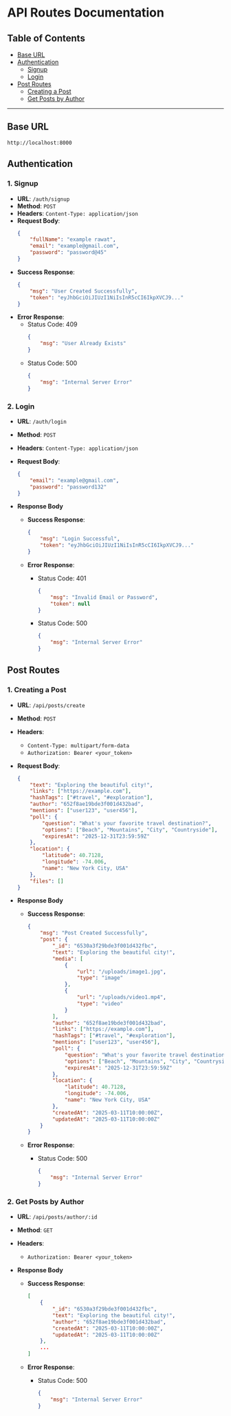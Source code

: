 # API Routes Documentation

## Table of Contents

- [Base URL](#base-url)
- [Authentication](#authentication)
  - [Signup](#1-signup)
  - [Login](#2-login)
- [Post Routes](#post-routes)
  - [Creating a Post](#1-creating-a-post)
  - [Get Posts by Author](#2-get-posts-by-author)

---

## Base URL
`http://localhost:8000`

## Authentication

### 1. Signup

- **URL**: `/auth/signup`
- **Method**: `POST`
- **Headers**: `Content-Type: application/json`
- **Request Body**:
    ```json
    {
        "fullName": "example rawat",
        "email": "example@gmail.com",
        "password": "password@45"
    }
    ```
- **Success Response**:
    ```json
    {
        "msg": "User Created Successfully",
        "token": "eyJhbGciOiJIUzI1NiIsInR5cCI6IkpXVCJ9..."
    }
    ```
- **Error Response**:
    - Status Code: 409
        ```json
        {
            "msg": "User Already Exists"
        }
        ```
    - Status Code: 500
        ```json
        {
            "msg": "Internal Server Error"
        }
        ```

### 2. Login

- **URL**: `/auth/login`
- **Method**: `POST`
- **Headers**: `Content-Type: application/json`
- **Request Body**:
    ```json
    {
        "email": "example@gmail.com",
        "password": "password132"
    }
    ```
- **Response Body**

    - **Success Response**:

        ```json
        {
            "msg": "Login Successful",
            "token": "eyJhbGciOiJIUzI1NiIsInR5cCI6IkpXVCJ9..."
        }
        ```

    - **Error Response**:

        - Status Code: 401

            ```json
            {
                "msg": "Invalid Email or Password",
                "token": null
            }
            ```

        - Status Code: 500
            ```json
            {
                "msg": "Internal Server Error"
            }
            ```

## Post Routes

### 1. Creating a Post

- **URL**: `/api/posts/create`
- **Method**: `POST`
- **Headers**:
    - `Content-Type: multipart/form-data`
    - `Authorization: Bearer <your_token>`
- **Request Body**:

    ```json
    {
        "text": "Exploring the beautiful city!",
        "links": ["https://example.com"],
        "hashTags": ["#travel", "#exploration"],
        "author": "652f8ae19bde3f001d432bad",
        "mentions": ["user123", "user456"],
        "poll": {
            "question": "What's your favorite travel destination?",
            "options": ["Beach", "Mountains", "City", "Countryside"],
            "expiresAt": "2025-12-31T23:59:59Z"
        },
        "location": {
            "latitude": 40.7128,
            "longitude": -74.006,
            "name": "New York City, USA"
        },
        "files": []
    }
    ```

- **Response Body**

    - **Success Response**:

        ```json
        {
            "msg": "Post Created Successfully",
            "post": {
                "_id": "6530a3f29bde3f001d432fbc",
                "text": "Exploring the beautiful city!",
                "media": [
                    {
                        "url": "/uploads/image1.jpg",
                        "type": "image"
                    },
                    {
                        "url": "/uploads/video1.mp4",
                        "type": "video"
                    }
                ],
                "author": "652f8ae19bde3f001d432bad",
                "links": ["https://example.com"],
                "hashTags": ["#travel", "#exploration"],
                "mentions": ["user123", "user456"],
                "poll": {
                    "question": "What's your favorite travel destination?",
                    "options": ["Beach", "Mountains", "City", "Countryside"],
                    "expiresAt": "2025-12-31T23:59:59Z"
                },
                "location": {
                    "latitude": 40.7128,
                    "longitude": -74.006,
                    "name": "New York City, USA"
                },
                "createdAt": "2025-03-11T10:00:00Z",
                "updatedAt": "2025-03-11T10:00:00Z"
            }
        }
        ```

    - **Error Response**:

        - Status Code: 500
            ```json
            {
                "msg": "Internal Server Error"
            }
            ```

### 2. Get Posts by Author

- **URL**: `/api/posts/author/:id`
- **Method**: `GET`
- **Headers**:
    - `Authorization: Bearer <your_token>`
- **Response Body**

    - **Success Response**:

        ```json
        [
            {
                "_id": "6530a3f29bde3f001d432fbc",
                "text": "Exploring the beautiful city!",
                "author": "652f8ae19bde3f001d432bad",
                "createdAt": "2025-03-11T10:00:00Z",
                "updatedAt": "2025-03-11T10:00:00Z"
            },
            ...
        ]
        ```

    - **Error Response**:

        - Status Code: 500
            ```json
            {
                "msg": "Internal Server Error"
            }
            ```
